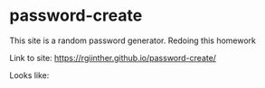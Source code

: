 # password-create

This site is a random password generator. 
Redoing this homework 

Link to site: https://rgiinther.github.io/password-create/

Looks like: 

